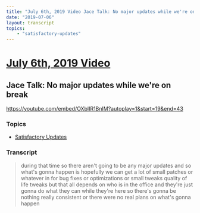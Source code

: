```yaml
---
title: "July 6th, 2019 Video Jace Talk: No major updates while we're on break"
date: "2019-07-06"
layout: transcript
topics:
    - "satisfactory-updates"
---
```

# [July 6th, 2019 Video](../2019-07-06.md)
## Jace Talk: No major updates while we're on break
https://youtube.com/embed/OXblIR1BnIM?autoplay=1&start=19&end=43

### Topics
* [Satisfactory Updates](../topics/satisfactory-updates.md)

### Transcript

> during that time so there aren't going to be any major updates and so what's gonna happen is hopefully we can get a lot of small patches or whatever in for bug fixes or optimizations or small tweaks quality of life tweaks but that all depends on who is in the office and they're just gonna do what they can while they're here so there's gonna be nothing really consistent or there were no real plans on what's gonna happen
